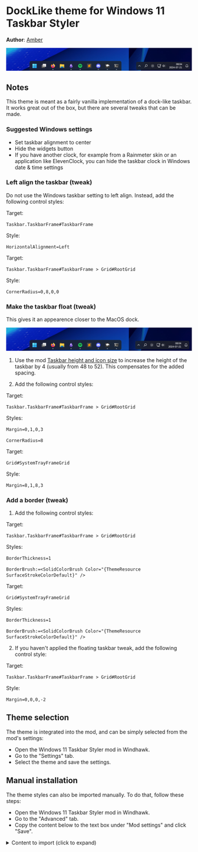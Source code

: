 # DockLike theme for Windows 11 Taskbar Styler

**Author**: [Amber](https://github.com/AmberWat)

![Screenshot of taskbar](screenshot.png)

## Notes

This theme is meant as a fairly vanilla implementation of a dock-like taskbar. It works great out of the box, but there are several tweaks that can be made.

### Suggested Windows settings

- Set taskbar alignment to center
- Hide the widgets button
- If you have another clock, for example from a Rainmeter skin or an application like ElevenClock, you can hide the taskbar clock in Windows date & time settings 

### Left align the taskbar (tweak)

Do not use the Windows taskbar setting to left align. Instead, add the following control styles:

Target:
```
Taskbar.TaskbarFrame#TaskbarFrame
```
Style:
```
HorizontalAlignment=Left
```

Target:
```
Taskbar.TaskbarFrame#TaskbarFrame > Grid#RootGrid
```
Style:
```
CornerRadius=0,8,0,0
```

### Make the taskbar float (tweak)

This gives it an appearence closer to the MacOS dock.

![Screenshot of floating taskbar](screenshot_floating.png)

1. Use the mod [Taskbar height and icon size](https://windhawk.net/mods/taskbar-icon-size) to increase the height of the taskbar by 4 (usually from 48 to 52). This compensates for the added spacing.

2. Add the following control styles:

Target:
```
Taskbar.TaskbarFrame#TaskbarFrame > Grid#RootGrid
```
Styles:
```
Margin=0,1,0,3
```
```
CornerRadius=8
```

Target:
```
Grid#SystemTrayFrameGrid
```
Style:
```
Margin=8,1,8,3
```

### Add a border (tweak)

1. Add the following control styles:

Target:
```
Taskbar.TaskbarFrame#TaskbarFrame > Grid#RootGrid
```
Styles:
```
BorderThickness=1
```
```
BorderBrush:=<SolidColorBrush Color="{ThemeResource SurfaceStrokeColorDefault}" />
```

Target:
```
Grid#SystemTrayFrameGrid
```
Styles:
```
BorderThickness=1
```
```
BorderBrush:=<SolidColorBrush Color="{ThemeResource SurfaceStrokeColorDefault}" />
```

2. If you haven't applied the floating taskbar tweak, add the following control style:

Target:
```
Taskbar.TaskbarFrame#TaskbarFrame > Grid#RootGrid
```
Style:
```
Margin=0,0,0,-2
```

## Theme selection

The theme is integrated into the mod, and can be simply selected from the mod's
settings:

* Open the Windows 11 Taskbar Styler mod in Windhawk.
* Go to the "Settings" tab.
* Select the theme and save the settings.

## Manual installation

The theme styles can also be imported manually. To do that, follow these steps:

* Open the Windows 11 Taskbar Styler mod in Windhawk.
* Go to the "Advanced" tab.
* Copy the content below to the text box under "Mod settings" and click "Save".

<details>
<summary>Content to import (click to expand)</summary>

```json
{
  "controlStyles[0].target": "Taskbar.TaskbarFrame#TaskbarFrame",
  "controlStyles[0].styles[0]": "Width=Auto",
  "controlStyles[0].styles[1]": "HorizontalAlignment=Center",
  "controlStyles[0].styles[2]": "Margin=0,0,275,0",

  "controlStyles[1].target": "Taskbar.TaskbarFrame#TaskbarFrame > Grid#RootGrid",
  "controlStyles[1].styles[0]": "Background:=<AcrylicBrush TintColor=\"{ThemeResource SystemChromeAltHighColor}\" TintOpacity=\"0.8\" FallbackColor=\"{ThemeResource SystemChromeLowColor}\" />",
  "controlStyles[1].styles[1]": "Padding=2,0,2,2",
  "controlStyles[1].styles[2]": "CornerRadius=8,8,0,0",
  "controlStyles[1].styles[3]": "BorderBrush:=<SolidColorBrush Color=\"{ThemeResource SurfaceStrokeColorDefault}\" />",
  "controlStyles[1].styles[4]": "Margin=0,0,0,-2",
  "controlStyles[1].styles[5]": "HorizontalAlignment=Center",

  "controlStyles[2].target": "Rectangle#BackgroundStroke",
  "controlStyles[2].styles[0]": "Visibility=Collapsed",

  "controlStyles[3].target": "Taskbar.AugmentedEntryPointButton#AugmentedEntryPointButton > Taskbar.TaskListButtonPanel#ExperienceToggleButtonRootPanel",
  "controlStyles[3].styles[0]": "Margin=0",

  "controlStyles[4].target": "Grid#SystemTrayFrameGrid",
  "controlStyles[4].styles[0]": "Background:=<AcrylicBrush TintColor=\"{ThemeResource SystemChromeAltHighColor}\" TintOpacity=\"0.8\" FallbackColor=\"{ThemeResource SystemChromeLowColor}\" />",
  "controlStyles[4].styles[1]": "Margin=8,0,8,0",
  "controlStyles[4].styles[2]": "CornerRadius=6",
  "controlStyles[4].styles[3]": "BorderBrush:=<SolidColorBrush Color=\"{ThemeResource SurfaceStrokeColorDefault}\" />",
  "controlStyles[4].styles[4]": "Padding=4,4,0,4",

  "controlStyles[5].target": "SystemTray.ChevronIconView",
  "controlStyles[5].styles[0]": "Padding=0",

  "controlStyles[6].target": "SystemTray.NotifyIconView#NotifyItemIcon",
  "controlStyles[6].styles[0]": "Padding=0",

  "controlStyles[7].target": "SystemTray.OmniButton",
  "controlStyles[7].styles[0]": "Padding=0",

  "controlStyles[8].target": "SystemTray.CopilotIcon",
  "controlStyles[8].styles[0]": "Padding=0",

  "controlStyles[9].target": "SystemTray.OmniButton#NotificationCenterButton > Grid > ContentPresenter > ItemsPresenter > StackPanel > ContentPresenter > systemtray:IconView#SystemTrayIcon > Grid",
  "controlStyles[9].styles[0]": "Padding=4,0,4,0",

  "controlStyles[10].target": "SystemTray.Stack#ShowDesktopStack",
  "controlStyles[10].styles[0]": "Visibility=Visible",

  "controlStyles[11].target": "SystemTray.IconView#SystemTrayIcon > Grid#ContainerGrid > ContentPresenter#ContentPresenter > Grid#ContentGrid > SystemTray.TextIconContent > Grid#ContainerGrid",
  "controlStyles[11].styles[0]": "Padding=0",

  "controlStyles[12].target": "SystemTray.StackListView#IconStack > ItemsPresenter > StackPanel > ContentPresenter > SystemTray.IconView#SystemTrayIcon",
  "controlStyles[12].styles[0]": "Padding=0",

  "controlStyles[13].target": "Rectangle#BackgroundFill",
  "controlStyles[13].styles[0]": "Visibility=Collapsed"
}
```
</details>
